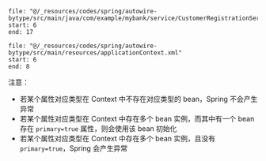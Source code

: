 
```reference
file: "@/_resources/codes/spring/autowire-bytype/src/main/java/com/example/mybank/service/CustomerRegistrationServiceImpl.java"
start: 6
end: 17
```

```reference
file: "@/_resources/codes/spring/autowire-bytype/src/main/resources/applicationContext.xml"
start: 6
end: 8
```

注意：

* 若某个属性对应类型在 Context 中不存在对应类型的 bean，Spring 不会产生异常
* 若某个属性对应类型在 Context 中存在多个 bean 实例，而其中有一个 bean 存在 `primary=true` 属性，则会使用该 bean 初始化
* 若某个属性对应类型在 Context 中存在多个 bean 实例，且没有 `primary=true`，Spring 会产生异常
